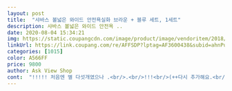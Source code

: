 ```yaml
---
layout: post 
title:  "샤바스 볼넓은 와이드 안전욕실화 브라운 + 블루 세트, 1세트" 
description: 샤바스 볼넓은 와이드 안전욕 ..
date: 2020-08-04 15:34:21 
img: https://static.coupangcdn.com/image/product/image/vendoritem/2018/12/10/4021038282/3be71428-df0e-4e76-8707-b61fcf3601f9.jpg 
linkUrl: https://link.coupang.com/re/AFFSDP?lptag=AF3600438&subid=ahnPublicAsk&pageKey=143055818&itemId=415586519&vendorItemId=4021038282&traceid=V0-113-8a0bb702371cca36 
categories: [1015] 
color: A566FF 
price: 9800 
author: Ask View Shop 
cont:  "!!!!! 처음엔 별 다섯개였으나 .<br/>.<br/>!!!<br/>(++다시 추가해요.<br/> 물마름이 젤 중요한 요건이었는데 쓰면 쓸수록 물 머금고 있는 재질 너무.<br/>.<br/> 싫으네요ㅠ 신발 신으면 꿉꿉한 느낌이 들어 기분이 별로 안좋아진달까요ㅠ 차라리 예전 신발은 물이 마른 뒤엔 깔끔한 촉감이었거든요.<br/><br/>(+추가 굽이 높지 않아서가 아니고, 물을 머금고 있네요ㅠㅠ<br/>(기존에 쓰던 건 라프렌즈.<br/>.<br/> 너무 귀여웠지만 너무 더러워져서 버렸습니다 ㅠ)<br/>(위에만 포인트로 예쁜 캐릭터 하나 얹어주심이.<br/>.<br/>)<br/> 결론<br/> 단점 <br/> 며칠 사용기<br/> 장점 <br/> 제 기준 욕실화 고를 때, 중요 요인은<br/><br/> - 가격<br/><br/> - 굽높이<br/><br/> - 냄새<br/><br/> - 마찰<br/><br/> - 무게<br/><br/> - 물빠짐<br/><br/> - 배송  .<br/> ★★★.<br/> ★.<br/> ★<br/><br/> - 색상<br/><br/> - 색상  브라운 / 블루<br/><br/> - 수량  2개입<br/><br/> - 제품명  샤바스 볼넓은 와이드 안전욕실화<br/><br/> - 총평<br/><br/> - 쿠션감<br/><br/> - 포장상태  .<br/> ★★★.<br/> ★.<br/> ★<br/><br/> -<br/> -<br/><br/> -단점<br/><br/> -장점<br/>1+1 하는 제품으로 찾아봤습니다.<br/><br/>1.<br/> 남자들 신기에도 괜찮아요<br/>1.<br/> 물이 잘 마르느냐<br/>2.<br/> 미끄럽지 않은가<br/>2.<br/> 바닥이 얇다는 후기를 많이 봤는데<br/>3.<br/> 가볍고 미끄럽지 않아요<br/>3.<br/> 신랑 사이즈 275에 맞는가<br/>4.<br/> 바닥에 홈이 물때가 잘 끼는 구조가 아닌가<br/>4인 가족이 쓴다고 생각하고 적당한 조건을 걸어서 찾아봤어요.<br/><br/>① 물빠짐 구멍이 큰 지<br/>② 쿠션감이 좋은 지<br/>③ 미끄럽지 않은 지<br/>④ 색상은 무난한 지<br/>⑤ 넉넉한 크기인 지<br/>가격도 싸고<br/>가벼운 재질이어서 무겁다는 느낌이 전혀 없어요.<br/><br/>가볍지도 않고 무겁지도 않은 딱 욕실화에 맞는 느낌이에요.<br/><br/>고무냄새 같은게 살짝 나는 데 아직 안빠집니다.<br/><br/>고민하다 이 제품이 4가지를 다 충족시키는 제품이라<br/>굉장히 가볍습니다.<br/><br/>구매 안하시는게 좋을 것 같아요)<br/>구입 후 지금 약 한 달 가량 써본 후에 작성하는 후기인데요,<br/>굽 높이가 얇은 데 비해 쿠션감이 좋아서 폭신해요.<br/><br/>그닥 욕실에서 신발을 신고 왔다갔다 할일이 없어서 괜찮아요.<br/><br/>그래도 무난하니 잘 어울리는 컬러이기에 만족스럽습니다.<br/><br/>그래도 역할 정도는 아니어서 다행.<br/>.<br/><br/>그래서 이번엔 신중히 골랐죠<br/>그래서.<br/>.<br/> 쓰면 쓸수록 별로 추천하고 싶지 않아요.<br/>.<br/>!!)<br/>그리고 원래 부모님댁 욕실 바닥이 미끄러지지 않는 바닥이라<br/>그리고 저(240사이즈)한테 너무 클까봐 걱정했는데<br/>근데 이 신발은 물이 마른뒤에도 속에는 습기가 남아있어서 꿉꿉해요ㅠ<br/>기존 욕실화에 물때가 생겨 구입했어요.<br/><br/>남동생은 275 입니다<br/>너무 빨리 망가지거나 물때가 아주 빨리 끼거나<br/>단단한 플라스틱 재질이었던 이전 욕실화와는 다르게<br/>단점보단 장점이 많아서 만족 추천합니다! (가 아니라 밑에 추가 글 읽어주세용)<br/>동생 말로는 신은거 같지 않아서 좋대요(ㅋㅋ)<br/>동생은 발볼이 약간 넓고 두꺼운 편이라<br/>두개가 같이 오는 제품인 데 가격이 저렴해요.<br/><br/>두분다 아주 큰 사이즈는 아니지만<br/>디자인도 세련되어서 가성비 좋다고 생각됩니다.<br/><br/>또 쿠션감이나 덜 미끄러운거야 필수 요건이었고<br/>락스 희석물에 담궈놓아도 그 때 뿐이어서<br/>마트에서도 보고 쿠팡에서도 며칠간 눈팅했답니다.<br/><br/>만족도 대박이라서 욕실에서도 신고<br/>맘에 들어서 주문완료!<br/>무엇보다 우리집에서 발이 가장 큰 동생느님 만족도가 높아서<br/>무엇보다도 사용할 때 금방 마르네요.<br/><br/>물기 있을 때는 맨발 착용 필수입니다.<br/><br/>물빠짐 구멍도 넓직하니 때도 잘 안끼고<br/>물빠짐 구멍이 너무 작아서 사이사이 때가 잘 끼더라구요.<br/><br/>물빠짐 구멍이 작아 물이 잘 안빠져 얼룩덜룩 해졌거든요.<br/><br/>물이 닿을때가 있네요.<br/><br/>미끄럽지 않게 신을 수 있는 건 확실할 듯 합니다)<br/>바닥면을 그냥 봤을 때는 미끄러워 보이는데<br/>발 사이즈 큰 남자들을 커버할 수 있느냐 인 것 같아요.<br/><br/>발가락만 겨우 끼우고 있는 남자들을 볼때 맘찢ㅇㅇㅋㅋ<br/>발에 힘줘서 눌러놓고 막 비벼봐도 안미끄러워요.<br/><br/>배송 19.<br/>10.<br/>14<br/>본가에서 사용하던 욕실화도 오래 되었길래<br/>브라운 컬러는 살짝 밝은 톤 인듯 하네요.<br/><br/>블루 컬러는 사진 그대로인데,<br/>사실 불편함은 잘 못느끼고 있습니다<br/>사용하면서 불편하거나 한 점도 없기에<br/>색상은 일단 무난한 것으로!!<br/>솔직히 캐릭터 예쁜거 사서 포인트 주고 싶었는데ㅠ<br/>신경쓰일 정돈 아니었어요.<br/><br/>신랑 275사이즈는 잘 없더라고요.<br/><br/>신어보니 생각보다 굽이 안높아서 양말신고 신으면<br/>신혼 첫 욕실화는 모x하우x에서 1+1 구매했었는데<br/>씻을때야 발이 젖는게 당연하니까<br/>아버지는 260<br/>아주 가볍고<br/>아주 편하다고 합니다<br/>안미끄럽고, 착용감 괜찮아요.<br/><br/>앞서 정했던 기준에 잘 부합하는 제품이다 보니<br/>앞에서도 언급은 했지만 굽 높이가 좀 낮아요.<br/><br/>양말을 신고 있다가도 벗어놓고 들어가는 스타일이기도 하고<br/>엄마한테 공식 선언 했다네요<br/>여자들이야 크면 큰대로 신는다지만<br/>였어요.<br/><br/>욕실 슬리퍼나 거실슬리퍼 살때 가장 고민인게<br/>욕실화가 은근히 마음에 쏙드는게 잘없어서<br/>이 제품을 선택했다고 하는데<br/>이럴수가.<br/>.<br/> 별하나 뺍니다ㅠㅜ)<br/>이번에는 청소가 쉬우면서 보기에도 깔끔한 것으로 찾았습니다.<br/><br/>일단 물마름이 좋고요.<br/> 신랑 사이즈에 맞아서 큼직해요.<br/><br/>일단 바닥이 두꺼운 편은 아니지만<br/>일단 욕실을 들어갈 때<br/>일단 이전에 쓰던 제품은 마트에서 구입했던 라프렌즈 욕실화였는데요,<br/>일부러 발을 비벼봐도 빡빡한게 느껴지는거 보면<br/>자취방에서 쓸 욕실화를 찾다가<br/>장단점 구분해가면서 작성해볼게요.<br/><br/>재구매 의사도 있고 만족하면서 쓰고 있어요!<br/>재질이 재질인지라 처음엔 고무냄새가 좀 나는데<br/>저 혼자 쓴다면 그냥 귀여운 캐릭터 제품으로 봤겠지만,,<br/>저는 개인적으로 불편함을 못느끼지만<br/>제가 느낀 장단점은 이정도이구요,<br/>주문 19.<br/>10.<br/>13<br/>참고로<br/>초반에는 좀 심했는데 시간 지나니까 괜찮아졌어요.<br/><br/>크게 미끄럼 방지가 되는지는 정확히 모르겠지만<br/>크기는 260 가량의 발 사이즈를 지니신 아빠에 맞춰서 골랐습니다.<br/><br/>하나 더 사서 거실 슬리퍼로도 이걸 신겠다며<br/>하지 않으면 앞으로 꾸준히 재구매 할 것 같아요(ㅋㅋ)<br/>혹시 바닥이 두툼한 슬리퍼를 원하시는 분들은<br/>" 
---
```

